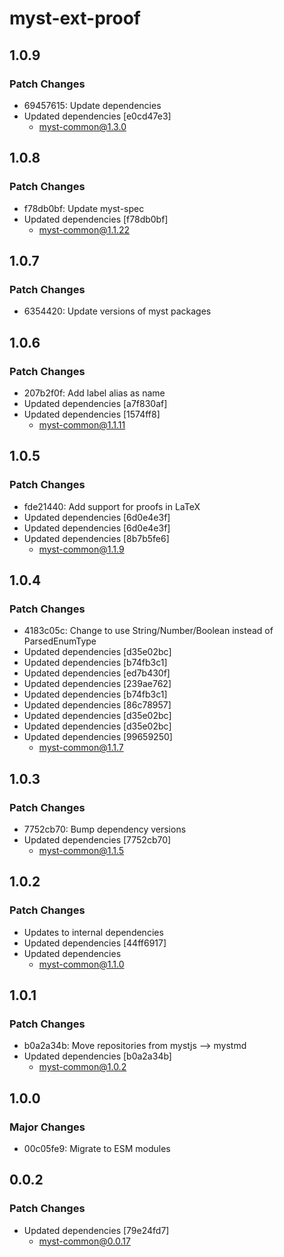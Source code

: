 # myst-ext-proof

## 1.0.9

### Patch Changes

- 69457615: Update dependencies
- Updated dependencies [e0cd47e3]
  - myst-common@1.3.0

## 1.0.8

### Patch Changes

- f78db0bf: Update myst-spec
- Updated dependencies [f78db0bf]
  - myst-common@1.1.22

## 1.0.7

### Patch Changes

- 6354420: Update versions of myst packages

## 1.0.6

### Patch Changes

- 207b2f0f: Add label alias as name
- Updated dependencies [a7f830af]
- Updated dependencies [1574ff8]
  - myst-common@1.1.11

## 1.0.5

### Patch Changes

- fde21440: Add support for proofs in LaTeX
- Updated dependencies [6d0e4e3f]
- Updated dependencies [6d0e4e3f]
- Updated dependencies [8b7b5fe6]
  - myst-common@1.1.9

## 1.0.4

### Patch Changes

- 4183c05c: Change to use String/Number/Boolean instead of ParsedEnumType
- Updated dependencies [d35e02bc]
- Updated dependencies [b74fb3c1]
- Updated dependencies [ed7b430f]
- Updated dependencies [239ae762]
- Updated dependencies [b74fb3c1]
- Updated dependencies [86c78957]
- Updated dependencies [d35e02bc]
- Updated dependencies [d35e02bc]
- Updated dependencies [99659250]
  - myst-common@1.1.7

## 1.0.3

### Patch Changes

- 7752cb70: Bump dependency versions
- Updated dependencies [7752cb70]
  - myst-common@1.1.5

## 1.0.2

### Patch Changes

- Updates to internal dependencies
- Updated dependencies [44ff6917]
- Updated dependencies
  - myst-common@1.1.0

## 1.0.1

### Patch Changes

- b0a2a34b: Move repositories from mystjs --> mystmd
- Updated dependencies [b0a2a34b]
  - myst-common@1.0.2

## 1.0.0

### Major Changes

- 00c05fe9: Migrate to ESM modules

## 0.0.2

### Patch Changes

- Updated dependencies [79e24fd7]
  - myst-common@0.0.17
